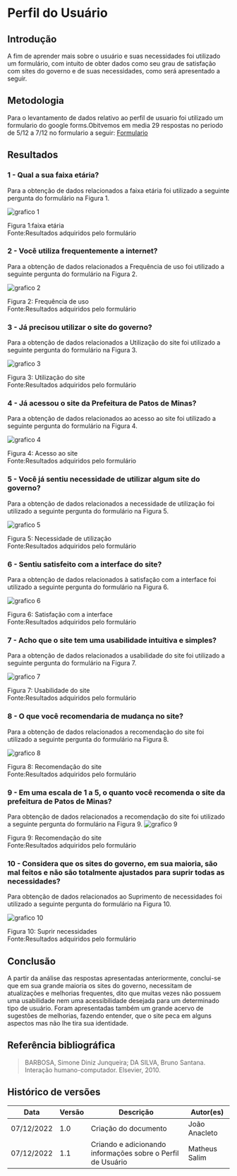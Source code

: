 # Perfil do Usuário

## Introdução

A fim de aprender mais sobre o usuário e suas necessidades foi utilizado um formulário, com intuito de obter dados como seu grau de satisfação com sites do governo e de suas necessidades, como será apresentado a seguir.

## Metodologia

Para o levantamento de dados relativo ao perfil de usuario foi utilizado um formulario do google forms.Obitvemos em media 29 respostas no periodo de 5/12 a 7/12 no formulario a seguir: [Formulario](https://docs.google.com/forms/d/e/1FAIpQLSenSpFj_bBkKLr32BrTAirCS5a3Rz3_D7YYgUM0jT2sJtRd5A/viewform)

## Resultados

### 1 - Qual a sua faixa etária?

Para a obtenção de dados relacionados a faixa etária foi utilizado a seguinte pergunta do formulário na Figura 1.

![grafico 1](./graficos/1.png)

Figura 1:faixa etária
<br>Fonte:Resultados adquiridos pelo formulário

### 2 - Você utiliza frequentemente a internet?

Para a obtenção de dados relacionados a Frequência de uso foi utilizado a seguinte pergunta do formulário na Figura 2.

![grafico 2](./graficos/2.png)

Figura 2: Frequência de uso
<br>Fonte:Resultados adquiridos pelo formulário

### 3 - Já precisou utilizar o site do governo?

Para a obtenção de dados relacionados a Utilização do site foi utilizado a seguinte pergunta do formulário na Figura 3.

![grafico 3](./graficos/3.png)

Figura 3: Utilização do site
<br>Fonte:Resultados adquiridos pelo formulário

### 4 - Já acessou o site da Prefeitura de Patos de Minas?

Para a obtenção de dados relacionados ao acesso ao site foi utilizado a seguinte pergunta do formulário na Figura 4.

![grafico 4](./graficos/4.png)

Figura 4: Acesso ao site
<br>Fonte:Resultados adquiridos pelo formulário

### 5 - Você já sentiu necessidade de utilizar algum site do governo?

Para a obtenção de dados relacionados a necessidade de utilização foi utilizado a seguinte pergunta do formulário na Figura 5.

![grafico 5](./graficos/5.png)

Figura 5: Necessidade de utilização
<br>Fonte:Resultados adquiridos pelo formulário

### 6 - Sentiu satisfeito com a interface do site?

Para a obtenção de dados relacionados à satisfação com a interface foi utilizado a seguinte pergunta do formulário na Figura 6.

![grafico 6](./graficos/6.png)

Figura 6: Satisfação com a interface
<br>Fonte:Resultados adquiridos pelo formulário

### 7 - Acho que o site tem uma usabilidade intuitiva e simples?

Para a obtenção de dados relacionados a usabilidade do site foi utilizado a seguinte pergunta do formulário na Figura 7.

![grafico 7](./graficos/7.png)

Figura 7: Usabilidade do site
<br>Fonte:Resultados adquiridos pelo formulário

### 8 - O que você recomendaria de mudança no site?

Para a obtenção de dados relacionados a recomendação do site foi utilizado a seguinte pergunta do formulário na Figura 8.

![grafico 8](./graficos/8.png)

Figura 8: Recomendação do site
<br>Fonte:Resultados adquiridos pelo formulário

### 9 - Em uma escala de 1 a 5, o quanto você recomenda o site da prefeitura de Patos de Minas?

Para obtenção de dados relacionados a recomendação do site foi utilizado a seguinte pergunta do formulário na Figura 9.
![grafico 9](./graficos/9.png)

Figura 9: Recomendação do site
<br>Fonte:Resultados adquiridos pelo formulário

### 10 - Considera que os sites do governo, em sua maioria, são mal feitos e não são totalmente ajustados para suprir todas as necessidades?

Para obtenção de dados relacionados ao Suprimento de necessidades foi utilizado a seguinte pergunta do formulário na Figura 10.

![grafico 10](./graficos/10.png)

Figura 10: Suprir necessidades
<br>Fonte:Resultados adquiridos pelo formulário

## Conclusão

A partir da análise das respostas apresentadas anteriormente, conclui-se que em sua grande maioria os sites do governo, necessitam de atualizações e melhorias frequentes, dito que muitas vezes não possuem uma usabilidade nem uma acessibilidade desejada para um determinado tipo de usuário. Foram apresentadas também um grande acervo de sugestões de melhorias, fazendo entender, que o site peca em alguns aspectos mas não lhe tira sua identidade.

## Referência bibliográfica

> BARBOSA, Simone Diniz Junqueira; DA SILVA, Bruno Santana. Interação humano-computador. Elsevier, 2010.

## Histórico de versões

| Data       | Versão | Descrição                                                   | Autor(es)     |
| ---------- | ------ | ----------------------------------------------------------- | ------------- |
| 07/12/2022 | 1.0    | Criação do documento                                        | João Anacleto |
| 07/12/2022 | 1.1    | Criando e adicionando informações sobre o Perfil de Usuário | Matheus Salim |


